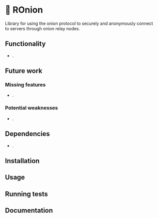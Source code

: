 # 🧅 ROnion
Library for using the onion protocol to securely and anonymously connect to servers through onion relay nodes.

## Functionality
- .
## Future work
### Missing features
- .
### Potential weaknesses
- .

## Dependencies
- .

## Installation

## Usage

## Running tests

## Documentation
